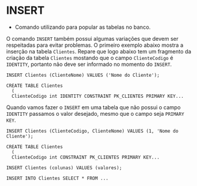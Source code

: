 # INSERT

* Comando utilizando para popular as tabelas no banco.

O comando `INSERT` também possui algumas variações que devem ser respeitadas para evitar problemas. O primeiro exemplo abaixo mostra a inserção na tabela `Clientes`. Repare que logo abaixo tem um fragmento da criação da tabela `Clientes` mostando que o campo `ClienteCodigo` é `IDENTITY`, portanto não deve ser informado no momento do `INSERT`.

```text
INSERT Clientes (ClienteNome) VALUES ('Nome do Cliente');

CREATE TABLE Clientes
  (
  ClienteCodigo int IDENTITY CONSTRAINT PK_CLIENTES PRIMARY KEY...
```

 Quando vamos fazer o `INSERT` em uma tabela que não possui o campo `IDENTITY` passamos o valor desejado, mesmo que o campo seja `PRIMARY KEY`.

```text
INSERT Clientes (ClienteCodigo, ClienteNome) VALUES (1, 'Nome do Cliente');

CREATE TABLE Clientes
  (
  ClienteCodigo int CONSTRAINT PK_CLIENTES PRIMARY KEY...

INSERT Clientes (colunas) VALUES (valores);

INSERT INTO Clientes SELECT * FROM ...
```

